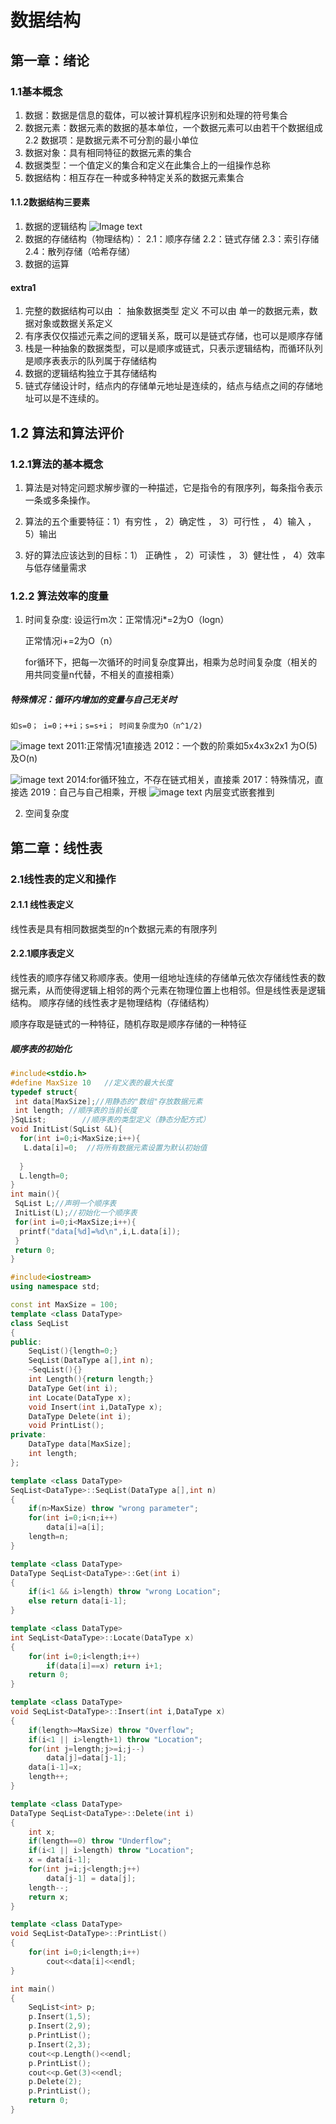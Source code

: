 # 数据结构

## 第一章：绪论

### 1.1基本概念

1. 数据：数据是信息的载体，可以被计算机程序识别和处理的符号集合
2. 数据元素：数据元素的数据的基本单位，一个数据元素可以由若干个数据组成
2.2 数据项：是数据元素不可分割的最小单位
3. 数据对象：具有相同特征的数据元素的集合
4. 数据类型：一个值定义的集合和定义在此集合上的一组操作总称
5. 数据结构：相互存在一种或多种特定关系的数据元素集合

#### 1.1.2数据结构三要素

1. 数据的逻辑结构
![Image text](/DS/img/%E6%95%B0%E6%8D%AE%E7%9A%84%E9%80%BB%E8%BE%91%E7%BB%93%E6%9E%84%E5%88%86%E7%B1%BB%E5%9B%BE.PNG)
2. 数据的存储结构（物理结构）：
        2.1：顺序存储
        2.2：链式存储
        2.3：索引存储
        2.4：散列存储（哈希存储）
3. 数据的运算

#### extra1

1. 完整的数据结构可以由 ： 抽象数据类型 定义     不可以由 单一的数据元素，数据对象或数据关系定义
2. 有序表仅仅描述元素之间的逻辑关系，既可以是链式存储，也可以是顺序存储
3. 栈是一种抽象的数据类型，可以是顺序或链式，只表示逻辑结构，而循环队列是顺序表表示的队列属于存储结构
4. 数据的逻辑结构独立于其存储结构
5. 链式存储设计时，结点内的存储单元地址是连续的，结点与结点之间的存储地址可以是不连续的。

## 1.2 算法和算法评价

### 1.2.1算法的基本概念

 1. 算法是对特定问题求解步骤的一种描述，它是指令的有限序列，每条指令表示一条或多条操作。

 2. 算法的五个重要特征：1）有穷性 ， 2）确定性 ， 3）可行性 ， 4）输入 ， 5）输出
 3. 好的算法应该达到的目标：1） 正确性 ， 2）可读性 ， 3）健壮性 ， 4）效率与低存储量需求

### 1.2.2 算法效率的度量

1. 时间复杂度:
    设运行m次：正常情况i*=2为O（logn）

    正常情况i+=2为O（n）

    for循环下，把每一次循环的时间复杂度算出，相乘为总时间复杂度（相关的用共同变量n代替，不相关的直接相乘）

##### 特殊情况：循环内增加的变量与自己无关时

    如s=0； i=0；++i；s=s+i； 时间复杂度为O（n^1/2)

![image text](/DS/img/时间复杂度1.jpg)
2011:正常情况1直接选
2012：一个数的阶乘如5x4x3x2x1 为O(5)及O(n)

![image text](img/时间复杂度2.jpg)
2014:for循环独立，不存在链式相关，直接乘
2017：特殊情况，直接选
2019：自己与自己相乘，开根
![image text](img/时间复杂度3.jpg)
内层变式嵌套推到

2. 空间复杂度

## 第二章：线性表

### 2.1线性表的定义和操作

#### 2.1.1 线性表定义

线性表是具有相同数据类型的n个数据元素的有限序列

#### 2.2.1顺序表定义

线性表的顺序存储又称顺序表。使用一组地址连续的存储单元依次存储线性表的数据元素，从而使得逻辑上相邻的两个元素在物理位置上也相邻。但是线性表是逻辑结构。
顺序存储的线性表才是物理结构（存储结构）

顺序存取是链式的一种特征，随机存取是顺序存储的一种特征

##### 顺序表的初始化

```c
#include<stdio.h>
#define MaxSize 10   //定义表的最大长度 
typedef struct{
 int data[MaxSize];//用静态的"数组"存放数据元素
 int length; //顺序表的当前长度  
}SqList;        //顺序表的类型定义（静态分配方式） 
void InitList(SqList &L){
  for(int i=0;i<MaxSize;i++){
   L.data[i]=0;  //将所有数据元素设置为默认初始值
    
  }
  L.length=0;
}
int main(){
 SqList L;//声明一个顺序表
 InitList(L);//初始化一个顺序表
 for(int i=0;i<MaxSize;i++){
  printf("data[%d]=%d\n",i,L.data[i]);
 }
 return 0; 
}
```

```c++
#include<iostream>
using namespace std;

const int MaxSize = 100;
template <class DataType>
class SeqList
{
public:
    SeqList(){length=0;}            
    SeqList(DataType a[],int n);    
    ~SeqList(){}                    
    int Length(){return length;}    
    DataType Get(int i);            
    int Locate(DataType x);         
    void Insert(int i,DataType x);  
    DataType Delete(int i);         
    void PrintList();               
private:
    DataType data[MaxSize];         
    int length;                     
};

template <class DataType>
SeqList<DataType>::SeqList(DataType a[],int n)
{
    if(n>MaxSize) throw "wrong parameter";
    for(int i=0;i<n;i++)
        data[i]=a[i];
    length=n;
}

template <class DataType>
DataType SeqList<DataType>::Get(int i)
{
    if(i<1 && i>length) throw "wrong Location";
    else return data[i-1];
}

template <class DataType>
int SeqList<DataType>::Locate(DataType x)
{
    for(int i=0;i<length;i++)
        if(data[i]==x) return i+1;
    return 0;
}

template <class DataType>
void SeqList<DataType>::Insert(int i,DataType x)
{
    if(length>=MaxSize) throw "Overflow";
    if(i<1 || i>length+1) throw "Location";
    for(int j=length;j>=i;j--)
        data[j]=data[j-1];
    data[i-1]=x;
    length++;
}

template <class DataType>
DataType SeqList<DataType>::Delete(int i)
{
    int x;
    if(length==0) throw "Underflow";
    if(i<1 || i>length) throw "Location";
    x = data[i-1];
    for(int j=i;j<length;j++)
        data[j-1] = data[j];
    length--;
    return x;
}

template <class DataType>
void SeqList<DataType>::PrintList()
{
    for(int i=0;i<length;i++)
        cout<<data[i]<<endl;
}

int main()
{
    SeqList<int> p;
    p.Insert(1,5);
    p.Insert(2,9);
    p.PrintList();
    p.Insert(2,3);
    cout<<p.Length()<<endl;
    p.PrintList();
    cout<<p.Get(3)<<endl;
    p.Delete(2);
    p.PrintList();
    return 0;
}

```

